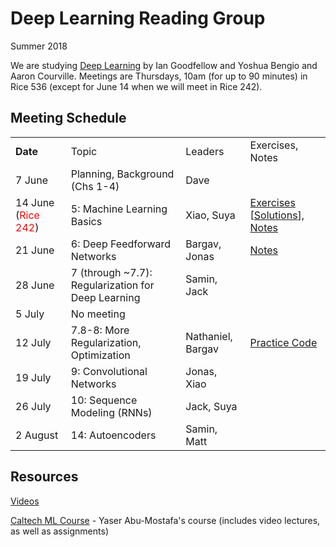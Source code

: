 # Deep Learning Reading Group

Summer 2018

We are studying [Deep Learning](http://www.deeplearningbook.org/) by Ian Goodfellow and Yoshua Bengio and Aaron Courville. Meetings are Thursdays, 10am (for up to 90 minutes) in Rice 536 (except for June 14 when we will meet in Rice 242). 

## Meeting Schedule

<table>
  <tr>
    <td><b>Date</b></td><td>Topic</td><td>Leaders</td><td>Exercises, Notes</td></tr>
  <tr>
    <td>7 June</td>
    <td>Planning, Background (Chs 1-4)</td>
    <td>Dave</td>
    <td></td>
  </tr>
  <tr>
    <td>14 June (<font color="red">Rice 242</font>)</td>
    <td>5: Machine Learning Basics</td>
    <td>Xiao, Suya</td>
    <td><a href="https://github.com/uvasrg/deeplearning/raw/master/Exercise%20for%20Chapter%205.pdf">Exercises</a> [<a href="https://github.com/uvasrg/deeplearning/raw/master/Solution%20to%20Exercise%20for%20Chapter%205.pdf">Solutions</a>], <a href="https://github.com/uvasrg/deeplearning/raw/master/notes/ch5-scaled.pdf">Notes</a>
  </tr>
  <tr>
    <td>21 June</td>
    <td>6: Deep Feedforward Networks</td>
    <td>Bargav, Jonas</td>
    <td><a href="https://github.com/uvasrg/deeplearning/raw/master/notes/ch6-notes.pdf">Notes</a></td>
  </tr>
  <tr>
    <td>28 June</td>
    <td>7 (through ~7.7): Regularization for Deep Learning</td>
    <td>Samin, Jack</td>
    <td></td>
  </tr>
  <tr>
    <td>5 July</td>
    <td colspan=3>No meeting</td>
  </tr>
  <tr>
    <td>12 July</td>
    <td>7.8-8: More Regularization, Optimization</td>
    <td>Nathaniel, Bargav</td>
    <td><a href="https://github.com/uvasrg/deeplearning/raw/master/notes/NNTraining.py">Practice Code</a></td>
  </tr>
  <tr>
    <td>19 July</td>
    <td>9: Convolutional Networks</td>
    <td>Jonas, Xiao</td>
    <td></td>
  </tr>
  <tr>
    <td>26 July</td>
    <td>10: Sequence Modeling (RNNs)</td>
    <td>Jack, Suya</td>
    <td></td>
  </tr>
  <tr>
    <td>2 August</td>
    <td>14: Autoencoders</td>
    <td>Samin, Matt</td>
    <td></td>
  </tr>
  </table>
  
  ## Resources
  
[Videos](https://www.youtube.com/playlist?list=PLsXu9MHQGs8df5A4PzQGw-kfviylC-R9b)


[Caltech ML Course](http://work.caltech.edu/telecourse.html) - Yaser Abu-Mostafa's course (includes video lectures, as well as assignments)




